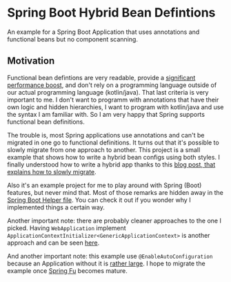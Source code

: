 # Spring Boot Hybrid Bean Defintions

An example for a Spring Boot Application that uses annotations and functional beans but no component scanning.

## Motivation

Functional bean defintions are very readable, provide a [significant performance boost](https://spring.io/blog/2018/12/12/how-fast-is-spring), and don't rely on a programming language outside of our actual programming language (kotlin/java). That last criteria is very important to me. I don't want to programm with annotations that have their own logic and hidden hierarchies, I want to program with kotlin/java and use the syntax I am familiar with. So I am very happy that Spring supports functional bean definitions.

The trouble is, most Spring applications use annotations and can't be migrated in one go to functional definitions. It turns out that it's possible to slowly migrate from one approach to another. This project is a small example that shows how to write a hybrid bean configs using both styles. I finally understood how to write a hybrid app thanks to this [blog post, that explains how to slowly migrate](https://blog.frankel.ch/spring-boot-migrating-functional/).

Also it's an example project for me to play around with Spring (Boot) features, but never mind that. Most of those remarks are hidden away in the [Spring Boot Helper file](./SPRING-BOOT-HELPER.md). You can check it out if you wonder why I implemented things a certain way.

Another important note: there are probably cleaner approaches to the one I picked. Having `WebApplication` implement `ApplicationContextInitializer<GenericApplicationContext>` is another approach and can be seen [here](https://github.com/dsyer/spring-boot-auto-reflect). 

And another important note: this example use `@EnableAutoConfiguration` because an Application without it is [rather large](https://github.com/dsyer/spring-boot-micro-apps/blob/master/src/main/java/com/example/func/FuncApplication.java). I hope to migrate the example once [Spring Fu](https://github.com/spring-projects/spring-fu) becomes mature.